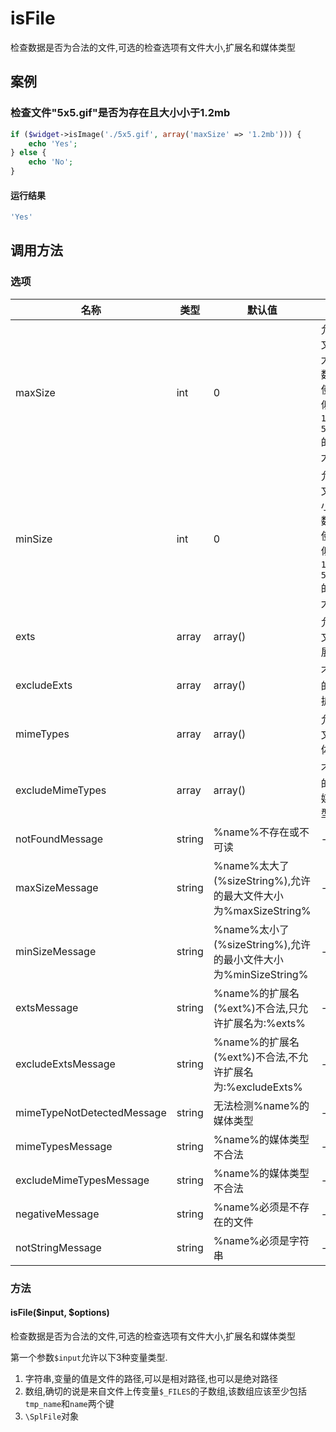 isFile
======

检查数据是否为合法的文件,可选的检查选项有文件大小,扩展名和媒体类型

案例
----

### 检查文件"5x5.gif"是否为存在且大小小于1.2mb
```php
if ($widget->isImage('./5x5.gif', array('maxSize' => '1.2mb'))) {
    echo 'Yes';
} else {
    echo 'No';
}
```

#### 运行结果
```php
'Yes'
```

调用方法
--------

### 选项

| 名称                           | 类型       | 默认值    |  说明                                                           |
|--------------------------------|------------|-----------|-----------------------------------------------------------------|
| maxSize                        | int        | 0         | 允许的文件最大字节数,允许使用类似`10.5MB`, `500KB`的文件大小值  |
| minSize                        | int        | 0         | 允许的文件最小字节数,允许使用类似`10.5MB`, `500KB`的文件大小值  |
| exts                           | array      | array()   | 允许的文件扩展名                                                |
| excludeExts                    | array      | array()   | 不允许的文件扩展名                                              |
| mimeTypes                      | array      | array()   | 允许的文件媒体类型                                              |
| excludeMimeTypes               | array      | array()   | 不允许的文件媒体类型                                            |
| notFoundMessage                | string     | %name%不存在或不可读                                           | -          |
| maxSizeMessage                 | string     | %name%太大了(%sizeString%),允许的最大文件大小为%maxSizeString% | -          |
| minSizeMessage                 | string     | %name%太小了(%sizeString%),允许的最小文件大小为%minSizeString% | -          |
| extsMessage                    | string     | %name%的扩展名(%ext%)不合法,只允许扩展名为:%exts%              | -          |
| excludeExtsMessage             | string     | %name%的扩展名(%ext%)不合法,不允许扩展名为:%excludeExts%       | -          |
| mimeTypeNotDetectedMessage     | string     | 无法检测%name%的媒体类型                                       | -          |
| mimeTypesMessage               | string     | %name%的媒体类型不合法                                         | -          |
| excludeMimeTypesMessage        | string     | %name%的媒体类型不合法                                         | -          |
| negativeMessage                | string     | %name%必须是不存在的文件                                       | -          |
| notStringMessage               | string     | %name%必须是字符串                                             | -          |

### 方法

#### isFile($input, $options)
检查数据是否为合法的文件,可选的检查选项有文件大小,扩展名和媒体类型

第一个参数`$input`允许以下3种变量类型.

1. 字符串,变量的值是文件的路径,可以是相对路径,也可以是绝对路径
2. 数组,确切的说是来自文件上传变量`$_FILES`的子数组,该数组应该至少包括`tmp_name`和`name`两个键
3. `\SplFile`对象